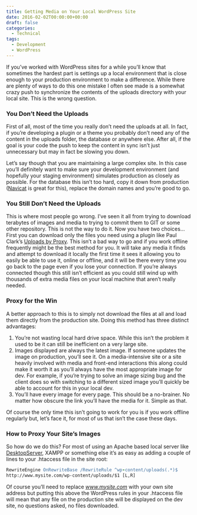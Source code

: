 ```yaml
---
title: Getting Media on Your Local WordPress Site
date: 2016-02-02T00:00:00+00:00
draft: false
categories:
  - Technical
tags:
  - Development
  - WordPress
---
```


If you’ve worked with WordPress sites for a while you’ll know that sometimes the hardest part is settings up a local environment that is close enough to your production environment to make a difference. While there are plenty of ways to do this one mistake I often see made is a somewhat crazy push to synchronize the contents of the uploads directory with your local site. This is the wrong question.

### You Don’t Need the Uploads

First of all, most of the time you really don’t need the uploads at all. In fact, if you’re developing a plugin or a theme you probably don’t need any of the content in the uploads folder, the database or anywhere else. After all, if the goal is your code the push to keep the content in sync isn’t just unnecessary but may in fact be slowing you down.

Let’s say though that you are maintaining a large complex site. In this case you’ll definitely want to make sure your development environment (and hopefully your staging environment) simulates production as closely as possible. For the database this isn’t too hard, copy it down from production ([Navicat][1] is great for this), replace the domain names and you’re good to go.

### You Still Don’t Need the Uploads

This is where most people go wrong. I’ve seen it all from trying to download terabytes of images and media to trying to commit them to GIT or some other repository. This is not the way to do it. Now you have two choices… First you can download only the files you need using a plugin like Paul Clark’s [Uploads by Proxy][2]. This isn’t a bad way to go and if you work offline frequently might be the best method for you. It will take any media it finds and attempt to download it locally the first time it sees it allowing you to easily be able to use it, online or offline, and it will be there every time you go back to the page even if you lose your connection. If you’re always connected though this still isn’t efficient as you could still wind up with thousands of extra media files on your local machine that aren’t really needed.

### Proxy for the Win

A better approach to this is to simply not download the files at all and load them directly from the production site. Doing this method has three distinct advantages:

1. You’re not wasting local hard drive space. While this isn’t the problem it used to be it can still be inefficient on a very large site.
2. Images displayed are always the latest image. If someone updates the image on production, you’ll see it. On a media-intensive site or a site heavily involved with media and front-end interactions this along could make it worth it as you’ll always have the most appropriate image for dev. For example, if you’re trying to solve an image sizing bug and the client does so with switching to a different sized image you’ll quickly be able to account for this in your local dev.
3. You’ll have every image for every page. This should be a no-brainer. No matter how obscure the link you’ll have the media for it. Simple as that.

Of course the only time this isn’t going to work for you is if you work offline regularly but, let’s face it, for most of us that isn’t the case these days.

### How to Proxy Your Site’s Images

So how do we do this? For most of using an Apache based local server like [DesktopServer][3], XAMPP or something else it’s as easy as adding a couple of lines to your .htaccess file in the site root:

``` apache
RewriteEngine OnRewriteBase /RewriteRule ^wp-content/uploads(.*)$
http://www.mysite.com/wp-content/uploads/$1 [L,R]
```

Of course you’ll need to replace _www.mysite.com_ with your own site address but putting this above the WordPress rules in your .htaccess file will mean that any file on the production site will be displayed on the dev site, no questions asked, no files downloaded.

 [1]: http://www.navicat.com
 [2]: https://wordpress.org/plugins/uploads-by-proxy/
 [3]: https://serverpress.com